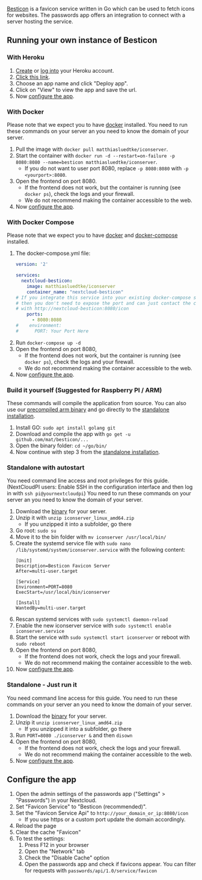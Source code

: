 [Besticon](https://github.com/mat/besticon) is a favicon service written in Go which can be used to fetch icons for websites.
The passwords app offers an integration to connect with a server hosting the service.

## Running your own instance of Besticon

### With Heroku
1. [Create](https://signup.heroku.com/) or [log into](https://id.heroku.com/login) your Heroku account.
2. [Click this link](https://dashboard.heroku.com/new?button-url=https%3A%2F%2Fgithub.com%2Fmat%2Fbesticon&template=https%3A%2F%2Fgithub.com%2Fmat%2Fbesticon).
3. Choose an app name and click "Deploy app".
4. Click on "View" to view the app and save the url.
5. Now [configure the app](#configure-the-app).

### With Docker
Please note that we expect you to have [docker](https://get.docker.com/) installed.
You need to run these commands on your server an you need to know the domain of your server.

1. Pull the image with `docker pull matthiasluedtke/iconserver`.
2. Start the container with `docker run -d --restart=on-failure -p 8080:8080 --name=besticon matthiasluedtke/iconserver`.
   - If you do not want to user port 8080, replace `-p 8080:8080` with `-p <yourport>:8080`.
3. Open the frontend on port 8080.
   - If the frontend does not work, but the container is running (see `docker ps`), check the logs and your firewall.
   - We do not recommend making the container accessible to the web.
4. Now [configure the app](#configure-the-app).

### With Docker Compose
Please note that we expect you to have [docker](https://get.docker.com/) and [docker-compose](https://docs.docker.com/compose/install/) installed.

1. The docker-compose.yml file:
    ```yaml
    version: '2'
    
    services:
      nextcloud-besticon:
        image: matthiasluedtke/iconserver
        container_name: "nextcloud-besticon"
    # If you integrate this service into your existing docker-compose setup,
    # then you don't need to expose the port and can just contact the container directly 
    # with http://nextcloud-besticon:8080/icon
        ports:
          - 8080:8080
    #    environment:
    #      PORT: Your Port Here
    ```
2. Run `docker-compose up -d`
3. Open the frontend on port 8080,
   - If the frontend does not work, but the container is running (see `docker ps`), check the logs and your firewall.
   - We do not recommend making the container accessible to the web.
4. Now [configure the app](#configure-the-app).

### Build it yourself (Suggested for Raspberry PI / ARM)
These commands will compile the application from source.
You can also use our [precompiled arm binary](./_files/iconserver) and go directly to the [standalone installation](#standalone-with-autostart).

1. Install GO: `sudo apt install golang git`
2. Download and compile the app with `go get -u github.com/mat/besticon/...`
3. Open the binary folder: `cd ~/go/bin/`
3. Now continue with step 3 from the [standalone installation](#standalone-with-autostart).

### Standalone with autostart
You need command line access and root privileges for this guide.
(NextCloudPI users: Enable SSH in the configuration interface and then log in with `ssh pi@yournextcloudpi`)
You need to run these commands on your server an you need to know the domain of your server.

1. Download the [binary](https://github.com/mat/besticon/releases) for your server.
2. Unzip it with `unzip iconserver_linux_amd64.zip`
   - If you unzipped it into a subfolder, go there
3. Go root: `sudo su`
4. Move it to the bin folder with `mv iconserver /usr/local/bin/`
5. Create the systemd service file with `sudo nano /lib/systemd/system/iconserver.service` with the following content:
    ```
    [Unit]
    Description=Besticon Favicon Server
    After=multi-user.target
    
    [Service]
    Environment=PORT=8080
    ExecStart=/usr/local/bin/iconserver  
    
    [Install]
    WantedBy=multi-user.target
    ```
6. Rescan systemd services with `sudo systemctl daemon-reload`
7. Enable the new iconserver service with `sudo systemctl enable iconserver.service`
8. Start the service with `sudo systemctl start iconserver` or reboot with `sudo reboot`
9. Open the frontend on port 8080,
   - If the frontend does not work, check the logs and your firewall.
   - We do not recommend making the container accessible to the web.
10. Now [configure the app](#configure-the-app).

### Standalone - Just run it
You need command line access for this guide.
You need to run these commands on your server an you need to know the domain of your server.

1. Download the [binary](https://github.com/mat/besticon/releases) for your server.
2. Unzip it `unzip iconserver_linux_amd64.zip`
   - If you unzipped it into a subfolder, go there
3. Run `PORT=8080 ./iconserver &` and then `disown`
4. Open the frontend on port 8080,
   - If the frontend does not work, check the logs and your firewall.
   - We do not recommend making the container accessible to the web.
5. Now [configure the app](#configure-the-app).

## Configure the app
1. Open the admin settings of the passwords app ("Settings" > "Passwords") in your Nextcloud.
2. Set "Favicon Service" to "Besticon (recommended)".
3. Set the "Favicon Service Api" to `http://your_domain_or_ip:8080/icon`
   - If you use https or a custom port update the domain accordingly.
4. Reload the page
5. Clear the cache "Favicon"
6. To test the settings:
   1. Press F12 in your browser
   2. Open the "Network" tab
   3. Check the "Disable Cache" option
   4. Open the passwords app and check if favicons appear. You can filter for requests with `passwords/api/1.0/service/favicon`
